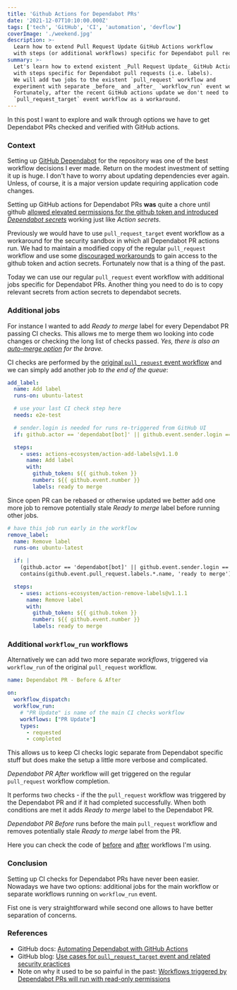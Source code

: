 ```yaml
---
title: 'Github Actions for Dependabot PRs'
date: '2021-12-07T10:10:00.000Z'
tags: ['tech', 'GitHub', 'CI', 'automation', 'devflow']
coverImage: './weekend.jpg'
description: >-
  Learn how to extend Pull Request Update GitHub Actions workflow
  with steps (or additional workflows) specific for Dependabot pull requests (i.e. extra labels).
summary: >-
  Let's learn how to extend existent _Pull Request Update_ GitHub Actions workflow
  with steps specific for Dependabot pull requests (i.e. labels).
  We will add two jobs to the existent `pull_request` workflow and
  experiment with separate _before_ and _after_ `workflow_run` event workflows.
  Fortunately, after the recent GitHub actions update we don't need to use a separate
  `pull_request_target` event workflow as a workaround.
---
```


In this post I want to explore and walk through options we have to get Dependabot PRs
checked and verified with GitHub actions.

### Context

Setting up [GitHub Dependabot](https://github.blog/2020-06-01-keep-all-your-packages-up-to-date-with-dependabot/)
for the repository was one of the best workflow decisions I ever made.
Return on the modest investment of setting it up is huge.
I don't have to worry about updating dependencies ever again.
Unless, of course, it is a major version update requiring application code changes.

Setting up GitHub actions for Dependabot PRs **was** quite a chore until github
[allowed elevated permissions for the github token and introduced _Dependabot secrets_](https://github.blog/changelog/2021-10-06-github-actions-workflows-triggered-by-dependabot-prs-will-respect-permissions-key-in-workflows/)
 working just like _Action secrets_.

Previously we would have to use `pull_request_target` event workflow as
a workaround for the security sandbox in which all Dependabot PR actions run.
We had to maintain a modified copy of the regular `pull_request` workflow and use some
[discouraged workarounds](https://securitylab.github.com/research/github-actions-preventing-pwn-requests/)
to gain access to the github token and action secrets.
Fortunately now that is a thing of the past.

Today we can use our regular `pull_request` event workflow with
additional jobs specific for Dependabot PRs. Another thing you need to do is to copy
relevant secrets from action secrets to dependabot secrets.

### Additional jobs

For instance I wanted to add _Ready to merge_ label for every Dependabot PR passing
CI checks.
This allows me to merge them wo looking into code changes or checking the long list of
checks passed. _Yes, there is also an
[auto-merge option](https://docs.github.com/en/code-security/supply-chain-security/keeping-your-dependencies-updated-automatically/automating-dependabot-with-github-actions#enable-auto-merge-on-a-pull-request)
for the brave._

CI checks are performed by the
[original `pull_request` event workflow](https://github.com/amalitsky/lab/blob/master/.github/workflows/pull_request.yml)
and we can simply add another job _to the end of the queue_:

```yaml
add_label:
  name: Add label
  runs-on: ubuntu-latest

  # use your last CI check step here
  needs: e2e-test

  # sender.login is needed for runs re-triggered from GitHub UI
  if: github.actor == 'dependabot[bot]' || github.event.sender.login == 'dependabot[bot]'

  steps:
    - uses: actions-ecosystem/action-add-labels@v1.1.0
      name: Add label
      with:
        github_token: ${{ github.token }}
        number: ${{ github.event.number }}
        labels: ready to merge
```

Since open PR can be rebased or otherwise updated we better add one more
job to remove potentially stale _Ready to merge_ label before running other jobs.

```yaml
# have this job run early in the workflow
remove_label:
  name: Remove label
  runs-on: ubuntu-latest

  if: |
    (github.actor == 'dependabot[bot]' || github.event.sender.login == 'dependabot[bot]') &&
    contains(github.event.pull_request.labels.*.name, 'ready to merge')

  steps:
    - uses: actions-ecosystem/action-remove-labels@v1.1.1
      name: Remove label
      with:
        github_token: ${{ github.token }}
        number: ${{ github.event.number }}
        labels: ready to merge
```

### Additional `workflow_run` workflows

Alternatively we can add two more separate _workflows_, triggered via `workflow_run`
of the original `pull_request` workflow.

```yaml
name: Dependabot PR - Before & After

on:
  workflow_dispatch:
  workflow_run:
    # "PR Update" is name of the main CI checks workflow
    workflows: ["PR Update"]
    types:
      - requested
      - completed
```

This allows us to keep CI checks logic separate from Dependabot specific stuff but
does make the setup a little more verbose and complicated.

_Dependabot PR After_ workflow will get triggered on the regular `pull_request` workflow
completion.

It performs two checks - if the the `pull_request` workflow was triggered by the
Dependabot PR and if it had completed successfully.
When both conditions are met it adds _Ready to merge_ label to the Dependabot PR.

_Dependabot PR Before_ runs before the main `pull_request` workflow and removes
potentially stale _Ready to merge_ label from the PR.

Here you can check the code of
[before](https://github.com/amalitsky/lab/blob/master/.github/workflows/depbot_pr_before.yml)
and
[after](https://github.com/amalitsky/lab/blob/master/.github/workflows/depbot_pr_after.yml)
workflows I'm using.

### Conclusion
Setting up CI checks for Dependabot PRs have never been easier.
Nowadays we have two options: additional jobs for the main workflow or separate
workflows running on `workflow_run` event.

Fist one is very straightforward while second one allows to have better separation of concerns.

### References
- GitHub docs:
  [Automating Dependabot with GitHub Actions](https://docs.github.com/en/code-security/supply-chain-security/keeping-your-dependencies-updated-automatically/automating-dependabot-with-github-actions)
- GitHub blog:
  [Use cases for `pull_request_target` event and related security practices](https://securitylab.github.com/research/github-actions-preventing-pwn-requests/)
- Note on why it used to be so painful in the past:
  [Workflows triggered by Dependabot PRs will run with read-only permissions](https://github.blog/changelog/2021-02-19-github-actions-workflows-triggered-by-dependabot-prs-will-run-with-read-only-permissions/)
